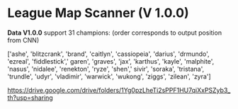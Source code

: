 # League Map Scanner (V 1.0.0)


**Data V1.0.0**
support 31 champions:   (order corresponds to output position from CNN)

['ashe', 'blitzcrank', 'brand', 'caitlyn', 'cassiopeia', 'darius', 'drmundo', 'ezreal', 'fiddlestick',' garen', 'graves', 'jax', 'karthus', 'kayle', 'malphite', 'nasus', 'nidalee', 'renekton', 'ryze', 'shen',' sivir', 'soraka', 'tristana', 'trundle', 'udyr', 'vladimir', 'warwick', 'wukong', 'ziggs', 'zilean', 'zyra']

https://drive.google.com/drive/folders/1Yg0pzLheTi2sPPF1HU7qiXxPSZyb3_th?usp=sharing

<!--stackedit_data:
eyJoaXN0b3J5IjpbMTA5OTEzMzMzOF19
-->